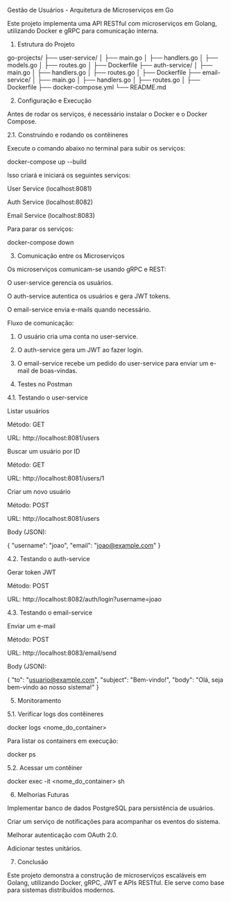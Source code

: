 Gestão de Usuários - Arquitetura de Microserviços em Go

Este projeto implementa uma API RESTful com microserviços em Golang, utilizando Docker e gRPC para comunicação interna.

1. Estrutura do Projeto

go-projects/
├── user-service/
│   ├── main.go
│   ├── handlers.go
│   ├── models.go
│   ├── routes.go
│   ├── Dockerfile
├── auth-service/
│   ├── main.go
│   ├── handlers.go
│   ├── routes.go
│   ├── Dockerfile
├── email-service/
│   ├── main.go
│   ├── handlers.go
│   ├── routes.go
│   ├── Dockerfile
├── docker-compose.yml
└── README.md


2. Configuração e Execução

Antes de rodar os serviços, é necessário instalar o Docker e o Docker Compose.

2.1. Construindo e rodando os contêineres

Execute o comando abaixo no terminal para subir os serviços:

docker-compose up --build

Isso criará e iniciará os seguintes serviços:

User Service (localhost:8081)

Auth Service (localhost:8082)

Email Service (localhost:8083)


Para parar os serviços:

docker-compose down


3. Comunicação entre os Microserviços

Os microserviços comunicam-se usando gRPC e REST:

O user-service gerencia os usuários.

O auth-service autentica os usuários e gera JWT tokens.

O email-service envia e-mails quando necessário.


Fluxo de comunicação:

1. O usuário cria uma conta no user-service.


2. O auth-service gera um JWT ao fazer login.


3. O email-service recebe um pedido do user-service para enviar um e-mail de boas-vindas.


4. Testes no Postman

4.1. Testando o user-service

Listar usuários

Método: GET

URL: http://localhost:8081/users


Buscar um usuário por ID

Método: GET

URL: http://localhost:8081/users/1


Criar um novo usuário

Método: POST

URL: http://localhost:8081/users

Body (JSON):


{
  "username": "joao",
  "email": "joao@example.com"
}



4.2. Testando o auth-service

Gerar token JWT

Método: POST

URL: http://localhost:8082/auth/login?username=joao



4.3. Testando o email-service

Enviar um e-mail

Método: POST

URL: http://localhost:8083/email/send

Body (JSON):


{
  "to": "usuario@example.com",
  "subject": "Bem-vindo!",
  "body": "Olá, seja bem-vindo ao nosso sistema!"
}



5. Monitoramento

5.1. Verificar logs dos contêineres

docker logs <nome_do_container>

Para listar os containers em execução:

docker ps

5.2. Acessar um contêiner

docker exec -it <nome_do_container> sh



6. Melhorias Futuras

Implementar banco de dados PostgreSQL para persistência de usuários.

Criar um serviço de notificações para acompanhar os eventos do sistema.

Melhorar autenticação com OAuth 2.0.

Adicionar testes unitários.


7. Conclusão

Este projeto demonstra a construção de microserviços escaláveis em Golang, utilizando Docker, gRPC, JWT e APIs RESTful. 
Ele serve como base para sistemas distribuídos modernos.
